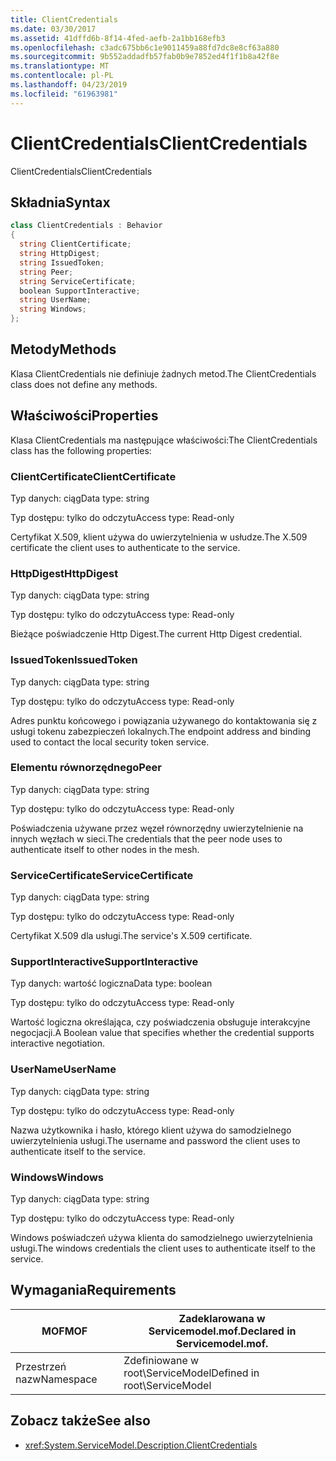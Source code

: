 ```yaml
---
title: ClientCredentials
ms.date: 03/30/2017
ms.assetid: 41dffd6b-8f14-4fed-aefb-2a1bb168efb3
ms.openlocfilehash: c3adc675bb6c1e9011459a88fd7dc8e8cf63a880
ms.sourcegitcommit: 9b552addadfb57fab0b9e7852ed4f1f1b8a42f8e
ms.translationtype: MT
ms.contentlocale: pl-PL
ms.lasthandoff: 04/23/2019
ms.locfileid: "61963981"
---
```

# <a name="clientcredentials"></a><span data-ttu-id="ea8be-102">ClientCredentials</span><span class="sxs-lookup"><span data-stu-id="ea8be-102">ClientCredentials</span></span>
<span data-ttu-id="ea8be-103">ClientCredentials</span><span class="sxs-lookup"><span data-stu-id="ea8be-103">ClientCredentials</span></span>  
  
## <a name="syntax"></a><span data-ttu-id="ea8be-104">Składnia</span><span class="sxs-lookup"><span data-stu-id="ea8be-104">Syntax</span></span>  
  
```csharp
class ClientCredentials : Behavior  
{  
  string ClientCertificate;  
  string HttpDigest;  
  string IssuedToken;  
  string Peer;  
  string ServiceCertificate;  
  boolean SupportInteractive;  
  string UserName;  
  string Windows;  
};  
```  
  
## <a name="methods"></a><span data-ttu-id="ea8be-105">Metody</span><span class="sxs-lookup"><span data-stu-id="ea8be-105">Methods</span></span>  
 <span data-ttu-id="ea8be-106">Klasa ClientCredentials nie definiuje żadnych metod.</span><span class="sxs-lookup"><span data-stu-id="ea8be-106">The ClientCredentials class does not define any methods.</span></span>  
  
## <a name="properties"></a><span data-ttu-id="ea8be-107">Właściwości</span><span class="sxs-lookup"><span data-stu-id="ea8be-107">Properties</span></span>  
 <span data-ttu-id="ea8be-108">Klasa ClientCredentials ma następujące właściwości:</span><span class="sxs-lookup"><span data-stu-id="ea8be-108">The ClientCredentials class has the following properties:</span></span>  
  
### <a name="clientcertificate"></a><span data-ttu-id="ea8be-109">ClientCertificate</span><span class="sxs-lookup"><span data-stu-id="ea8be-109">ClientCertificate</span></span>  
 <span data-ttu-id="ea8be-110">Typ danych: ciąg</span><span class="sxs-lookup"><span data-stu-id="ea8be-110">Data type: string</span></span>  
  
 <span data-ttu-id="ea8be-111">Typ dostępu: tylko do odczytu</span><span class="sxs-lookup"><span data-stu-id="ea8be-111">Access type: Read-only</span></span>  
  
 <span data-ttu-id="ea8be-112">Certyfikat X.509, klient używa do uwierzytelnienia w usłudze.</span><span class="sxs-lookup"><span data-stu-id="ea8be-112">The X.509 certificate the client uses to authenticate to the service.</span></span>  
  
### <a name="httpdigest"></a><span data-ttu-id="ea8be-113">HttpDigest</span><span class="sxs-lookup"><span data-stu-id="ea8be-113">HttpDigest</span></span>  
 <span data-ttu-id="ea8be-114">Typ danych: ciąg</span><span class="sxs-lookup"><span data-stu-id="ea8be-114">Data type: string</span></span>  
  
 <span data-ttu-id="ea8be-115">Typ dostępu: tylko do odczytu</span><span class="sxs-lookup"><span data-stu-id="ea8be-115">Access type: Read-only</span></span>  
  
 <span data-ttu-id="ea8be-116">Bieżące poświadczenie Http Digest.</span><span class="sxs-lookup"><span data-stu-id="ea8be-116">The current Http Digest credential.</span></span>  
  
### <a name="issuedtoken"></a><span data-ttu-id="ea8be-117">IssuedToken</span><span class="sxs-lookup"><span data-stu-id="ea8be-117">IssuedToken</span></span>  
 <span data-ttu-id="ea8be-118">Typ danych: ciąg</span><span class="sxs-lookup"><span data-stu-id="ea8be-118">Data type: string</span></span>  
  
 <span data-ttu-id="ea8be-119">Typ dostępu: tylko do odczytu</span><span class="sxs-lookup"><span data-stu-id="ea8be-119">Access type: Read-only</span></span>  
  
 <span data-ttu-id="ea8be-120">Adres punktu końcowego i powiązania używanego do kontaktowania się z usługi tokenu zabezpieczeń lokalnych.</span><span class="sxs-lookup"><span data-stu-id="ea8be-120">The endpoint address and binding used to contact the local security token service.</span></span>  
  
### <a name="peer"></a><span data-ttu-id="ea8be-121">Elementu równorzędnego</span><span class="sxs-lookup"><span data-stu-id="ea8be-121">Peer</span></span>  
 <span data-ttu-id="ea8be-122">Typ danych: ciąg</span><span class="sxs-lookup"><span data-stu-id="ea8be-122">Data type: string</span></span>  
  
 <span data-ttu-id="ea8be-123">Typ dostępu: tylko do odczytu</span><span class="sxs-lookup"><span data-stu-id="ea8be-123">Access type: Read-only</span></span>  
  
 <span data-ttu-id="ea8be-124">Poświadczenia używane przez węzeł równorzędny uwierzytelnienie na innych węzłach w sieci.</span><span class="sxs-lookup"><span data-stu-id="ea8be-124">The credentials that the peer node uses to authenticate itself to other nodes in the mesh.</span></span>  
  
### <a name="servicecertificate"></a><span data-ttu-id="ea8be-125">ServiceCertificate</span><span class="sxs-lookup"><span data-stu-id="ea8be-125">ServiceCertificate</span></span>  
 <span data-ttu-id="ea8be-126">Typ danych: ciąg</span><span class="sxs-lookup"><span data-stu-id="ea8be-126">Data type: string</span></span>  
  
 <span data-ttu-id="ea8be-127">Typ dostępu: tylko do odczytu</span><span class="sxs-lookup"><span data-stu-id="ea8be-127">Access type: Read-only</span></span>  
  
 <span data-ttu-id="ea8be-128">Certyfikat X.509 dla usługi.</span><span class="sxs-lookup"><span data-stu-id="ea8be-128">The service's X.509 certificate.</span></span>  
  
### <a name="supportinteractive"></a><span data-ttu-id="ea8be-129">SupportInteractive</span><span class="sxs-lookup"><span data-stu-id="ea8be-129">SupportInteractive</span></span>  
 <span data-ttu-id="ea8be-130">Typ danych: wartość logiczna</span><span class="sxs-lookup"><span data-stu-id="ea8be-130">Data type: boolean</span></span>  
  
 <span data-ttu-id="ea8be-131">Typ dostępu: tylko do odczytu</span><span class="sxs-lookup"><span data-stu-id="ea8be-131">Access type: Read-only</span></span>  
  
 <span data-ttu-id="ea8be-132">Wartość logiczna określająca, czy poświadczenia obsługuje interakcyjne negocjacji.</span><span class="sxs-lookup"><span data-stu-id="ea8be-132">A Boolean value that specifies whether the credential supports interactive negotiation.</span></span>  
  
### <a name="username"></a><span data-ttu-id="ea8be-133">UserName</span><span class="sxs-lookup"><span data-stu-id="ea8be-133">UserName</span></span>  
 <span data-ttu-id="ea8be-134">Typ danych: ciąg</span><span class="sxs-lookup"><span data-stu-id="ea8be-134">Data type: string</span></span>  
  
 <span data-ttu-id="ea8be-135">Typ dostępu: tylko do odczytu</span><span class="sxs-lookup"><span data-stu-id="ea8be-135">Access type: Read-only</span></span>  
  
 <span data-ttu-id="ea8be-136">Nazwa użytkownika i hasło, którego klient używa do samodzielnego uwierzytelnienia usługi.</span><span class="sxs-lookup"><span data-stu-id="ea8be-136">The username and password the client uses to authenticate itself to the service.</span></span>  
  
### <a name="windows"></a><span data-ttu-id="ea8be-137">Windows</span><span class="sxs-lookup"><span data-stu-id="ea8be-137">Windows</span></span>  
 <span data-ttu-id="ea8be-138">Typ danych: ciąg</span><span class="sxs-lookup"><span data-stu-id="ea8be-138">Data type: string</span></span>  
  
 <span data-ttu-id="ea8be-139">Typ dostępu: tylko do odczytu</span><span class="sxs-lookup"><span data-stu-id="ea8be-139">Access type: Read-only</span></span>  
  
 <span data-ttu-id="ea8be-140">Windows poświadczeń używa klienta do samodzielnego uwierzytelnienia usługi.</span><span class="sxs-lookup"><span data-stu-id="ea8be-140">The windows credentials the client uses to authenticate itself to the service.</span></span>  
  
## <a name="requirements"></a><span data-ttu-id="ea8be-141">Wymagania</span><span class="sxs-lookup"><span data-stu-id="ea8be-141">Requirements</span></span>  
  
|<span data-ttu-id="ea8be-142">MOF</span><span class="sxs-lookup"><span data-stu-id="ea8be-142">MOF</span></span>|<span data-ttu-id="ea8be-143">Zadeklarowana w Servicemodel.mof.</span><span class="sxs-lookup"><span data-stu-id="ea8be-143">Declared in Servicemodel.mof.</span></span>|  
|---------|-----------------------------------|  
|<span data-ttu-id="ea8be-144">Przestrzeń nazw</span><span class="sxs-lookup"><span data-stu-id="ea8be-144">Namespace</span></span>|<span data-ttu-id="ea8be-145">Zdefiniowane w root\ServiceModel</span><span class="sxs-lookup"><span data-stu-id="ea8be-145">Defined in root\ServiceModel</span></span>|  
  
## <a name="see-also"></a><span data-ttu-id="ea8be-146">Zobacz także</span><span class="sxs-lookup"><span data-stu-id="ea8be-146">See also</span></span>

- <xref:System.ServiceModel.Description.ClientCredentials>
